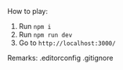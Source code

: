 How to play:

1. Run `npm i`
2. Run `npm run dev`
3. Go to `http://localhost:3000/`

Remarks:
.editorconfig
.gitignore
